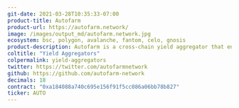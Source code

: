 ```yaml
---
git-date: 2021-03-28T10:35:33-07:00
product-title: Autofarm
product-url: https://autofarm.network/
image: /images/output_md/autofarm.network.jpg
ecosystem: bsc, polygon, avalanche, fantom, celo, gnosis
product-description: Autofarm is a cross-chain yield aggregator that enables users to get the return on their assets from yield farming pools by simply staking in Autofarm vaults.
coltitle: "Yield Aggregators"
colpermalink: yield-aggregators
twitter: https://twitter.com/autofarmnetwork
github: https://github.com/autofarm-network
decimals: 18
contract: "0xa184088a740c695e156f91f5cc086a06bb78b827"
ticker: AUTO
---
```

